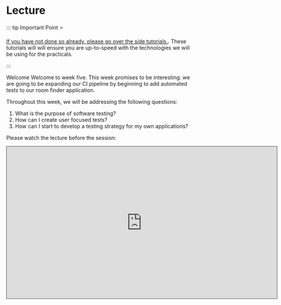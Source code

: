 # Lecture

::: tip Important Point
:star:

[If you have not done so already, please go over the side tutorials.](../side-tutorials/). These tutorials will will ensure you are up-to-speed with the technologies we will be using for the practicals.

:::

Welcome Welcome to week five. This week promises to be interesting: we are going to be expanding our CI pipeline by beginning to add automated tests to our room finder application.

Throughout this week, we will be addressing the following questions:

1. What is the purpose of software testing?
2. How can I create user focused tests?
3. How can I start to develop a testing strategy for my own applications?

Please watch the lecture before the session:

<iframe src="https://solent.cloud.panopto.eu/Panopto/Pages/Embed.aspx?id=17c3ad94-cda5-437b-8188-af3900d6c1b6&autoplay=false&offerviewer=true&showtitle=true&showbrand=true&captions=true&interactivity=all" height="405" width="720" style="border: 1px solid #464646;" allowfullscreen allow="autoplay"></iframe>